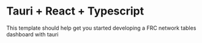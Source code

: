 # Tauri + React + Typescript

This template should help get you started developing a FRC network tables dashboard with tauri


